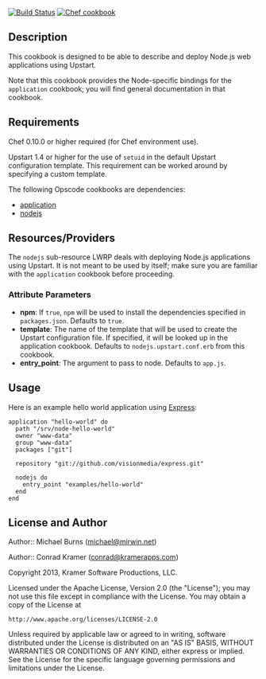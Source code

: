 [![Build Status](https://travis-ci.org/mburns/application_nodejs.svg?branch=master)](https://travis-ci.org/mburns/application_nodejs)
[![Chef cookbook](https://img.shields.io/cookbook/v/application_nodejs.svg)](https://supermarket.chef.io/cookbooks/application_nodejs)

## Description

This cookbook is designed to be able to describe and deploy Node.js web applications using Upstart.

Note that this cookbook provides the Node-specific bindings for the `application` cookbook; you will find general documentation in that cookbook.

## Requirements

Chef 0.10.0 or higher required (for Chef environment use).

Upstart 1.4 or higher for the use of `setuid` in the default Upstart configuration template.
This requirement can be worked around by specifying a custom template.

The following Opscode cookbooks are dependencies:

* [application](https://github.com/opscode-cookbooks/application)
* [nodejs](https://github.com/redguide/nodejs)

## Resources/Providers

The `nodejs` sub-resource LWRP deals with deploying Node.js applications using Upstart. It is not meant to be used by itself; make sure you are familiar with the `application` cookbook before proceeding.

### Attribute Parameters

- **npm**: If `true`, `npm` will be used to install the dependencies specified in `packages.json`. Defaults to `true`.
- **template**: The name of the template that will be used to create the Upstart configuration file. If specified, it will be looked up in the application cookbook. Defaults to `nodejs.upstart.conf.erb` from this cookbook.
- **entry_point**: The argument to pass to node. Defaults to `app.js`.

## Usage

Here is an example hello world application using [Express](http://expressjs.com):

```
application "hello-world" do
  path "/srv/node-hello-world"
  owner "www-data"
  group "www-data"
  packages ["git"]

  repository "git://github.com/visionmedia/express.git"

  nodejs do
    entry_point "examples/hello-world"
  end
end
```

## License and Author

Author:: Michael Burns (<michael@mirwin.net>)

Author:: Conrad Kramer (<conrad@kramerapps.com>)

Copyright 2013, Kramer Software Productions, LLC.

Licensed under the Apache License, Version 2.0 (the "License");
you may not use this file except in compliance with the License.
You may obtain a copy of the License at

    http://www.apache.org/licenses/LICENSE-2.0

Unless required by applicable law or agreed to in writing, software
distributed under the License is distributed on an "AS IS" BASIS,
WITHOUT WARRANTIES OR CONDITIONS OF ANY KIND, either express or implied.
See the License for the specific language governing permissions and
limitations under the License.
